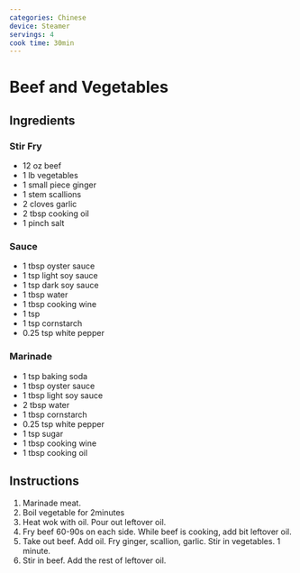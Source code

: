 ```yaml
---
categories: Chinese
device: Steamer
servings: 4
cook time: 30min
---
```


# Beef and Vegetables

## Ingredients

### Stir Fry

- 12 oz beef
- 1 lb vegetables
- 1 small piece ginger
- 1 stem scallions
- 2 cloves garlic
- 2 tbsp cooking oil
- 1 pinch salt

### Sauce

- 1 tbsp oyster sauce
- 1 tsp light soy sauce
- 1 tsp dark soy sauce
- 1 tbsp water
- 1 tbsp cooking wine
- 1 tsp   
- 1 tsp cornstarch
- 0.25 tsp white pepper

### Marinade

- 1 tsp baking soda
- 1 tbsp oyster sauce
- 1 tbsp light soy sauce
- 2 tbsp water
- 1 tbsp cornstarch
- 0.25 tsp white pepper
- 1 tsp sugar
- 1 tbsp cooking wine
- 1 tbsp cooking oil

## Instructions

1. Marinade meat.
2. Boil vegetable for 2minutes
3. Heat wok with oil. Pour out leftover oil.
4. Fry beef 60-90s on each side. While beef is cooking, add bit leftover oil.
5. Take out beef. Add oil. Fry ginger, scallion, garlic. Stir in vegetables. 1 minute.
6. Stir in beef. Add the rest of leftover oil.
